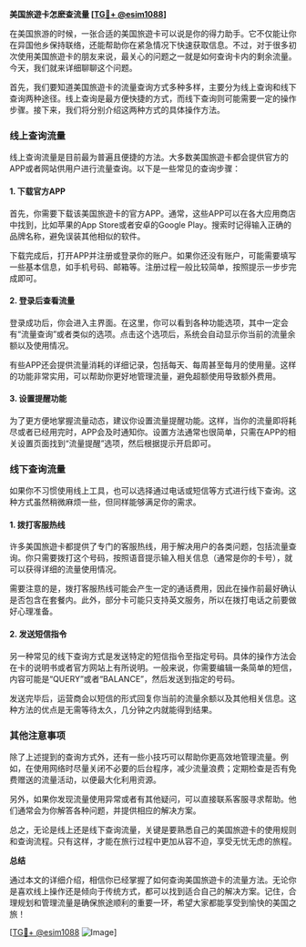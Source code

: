 **美国旅遊卡怎麽查流量 [[TG💪+ @esim1088](https://t.me/s/esim1088)]**

在美国旅游的时候，一张合适的美国旅遊卡可以说是你的得力助手。它不仅能让你在异国他乡保持联络，还能帮助你在紧急情况下快速获取信息。不过，对于很多初次使用美国旅遊卡的朋友来说，最关心的问题之一就是如何查询卡内的剩余流量。今天，我们就来详细聊聊这个问题。

首先，我们要知道美国旅遊卡的流量查询方式多种多样，主要分为线上查询和线下查询两种途径。线上查询是最方便快捷的方式，而线下查询则可能需要一定的操作步骤。接下来，我们将分别介绍这两种方式的具体操作方法。

### 线上查询流量

线上查询流量是目前最为普遍且便捷的方法。大多数美国旅遊卡都会提供官方的APP或者网站供用户进行流量查询。以下是一些常见的查询步骤：

#### 1. 下载官方APP
首先，你需要下载该美国旅遊卡的官方APP。通常，这些APP可以在各大应用商店中找到，比如苹果的App Store或者安卓的Google Play。搜索时记得输入正确的品牌名称，避免误装其他相似的软件。

下载完成后，打开APP并注册或登录你的账户。如果你还没有账户，可能需要填写一些基本信息，如手机号码、邮箱等。注册过程一般比较简单，按照提示一步步完成即可。

#### 2. 登录后查看流量
登录成功后，你会进入主界面。在这里，你可以看到各种功能选项，其中一定会有“流量查询”或者类似的选项。点击这个选项后，系统会自动显示你当前的流量余额以及使用情况。

有些APP还会提供流量消耗的详细记录，包括每天、每周甚至每月的使用量。这样的功能非常实用，可以帮助你更好地管理流量，避免超额使用导致额外费用。

#### 3. 设置提醒功能
为了更方便地掌握流量动态，建议你设置流量提醒功能。这样，当你的流量即将耗尽或者已经用完时，APP会及时通知你。设置方法通常也很简单，只需在APP的相关设置页面找到“流量提醒”选项，然后根据提示开启即可。

### 线下查询流量

如果你不习惯使用线上工具，也可以选择通过电话或短信等方式进行线下查询。这种方式虽然稍微麻烦一些，但同样能够满足你的需求。

#### 1. 拨打客服热线
许多美国旅遊卡都提供了专门的客服热线，用于解决用户的各类问题，包括流量查询。你只需要拨打这个号码，按照语音提示输入相关信息（通常是你的卡号），就可以获得详细的流量使用情况。

需要注意的是，拨打客服热线可能会产生一定的通话费用，因此在操作前最好确认是否包含在套餐内。此外，部分卡可能只支持英文服务，所以在拨打电话之前要做好心理准备。

#### 2. 发送短信指令
另一种常见的线下查询方式是发送特定的短信指令至指定号码。具体的操作方法会在卡的说明书或者官方网站上有所说明。一般来说，你需要编辑一条简单的短信，内容可能是“QUERY”或者“BALANCE”，然后发送到指定的号码。

发送完毕后，运营商会以短信的形式回复你当前的流量余额以及其他相关信息。这种方法的优点是无需等待太久，几分钟之内就能得到结果。

### 其他注意事项

除了上述提到的查询方式外，还有一些小技巧可以帮助你更高效地管理流量。例如，在使用网络时尽量关闭不必要的后台程序，减少流量浪费；定期检查是否有免费赠送的流量活动，以便最大化利用资源。

另外，如果你发现流量使用异常或者有其他疑问，可以直接联系客服寻求帮助。他们通常会为你解答各种问题，并提供相应的解决方案。

总之，无论是线上还是线下查询流量，关键是要熟悉自己的美国旅遊卡的使用规则和查询流程。只有这样，才能在旅行过程中更加从容不迫，享受无忧无虑的旅程。

**总结**

通过本文的详细介绍，相信你已经掌握了如何查询美国旅遊卡的流量方法。无论你是喜欢线上操作还是倾向于传统方式，都可以找到适合自己的解决方案。记住，合理规划和管理流量是确保旅途顺利的重要一环，希望大家都能享受到愉快的美国之旅！

[[TG💪+ @esim1088](https://t.me/s/esim1088) ![Image](https://i.postimg.cc/4NQfJmqS/Snipaste-2025-05-13-00-14-12.png)]